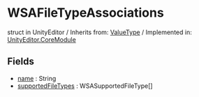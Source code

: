 # WSAFileTypeAssociations
struct in UnityEditor
 / Inherits from: <a href="https://docs.unity3d.com/6000.0/Documentation/ScriptReference/ValueType.html">ValueType</a> / Implemented in: <a href="https://docs.unity3d.com/6000.0/Documentation/ScriptReference/UnityEditor.CoreModule.html">UnityEditor.CoreModule</a>

## Fields
- <a href="https://docs.unity3d.com/6000.0/Documentation/ScriptReference/WSAFileTypeAssociations-name.html">name</a> : String
- <a href="https://docs.unity3d.com/6000.0/Documentation/ScriptReference/WSAFileTypeAssociations-supportedFileTypes.html">supportedFileTypes</a> : WSASupportedFileType[]
